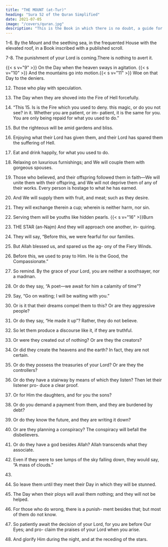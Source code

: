 ```yaml
---
title: "THE MOUNT (at-Tur)"
heading: "Sura 52 of the Quran Simplified"
date: 2021-07-05
image: "/covers/quran.jpg"
description: "This is the Book in which there is no doubt, a guide for the righteous."
---
```




1-6. By the Mount and the seething sea, in the frequented House with the elevated roof, in a Book inscribed with a published scroll. 

7-8. The punishment of your Lord is coming.There is nothing to avert it. 

{{< s v="9" >}}  On the Day when the heaven sways in agitation.
{{< s v="10" >}}  And the mountains go into motion.{{< s v="11" >}}  Woe on that Day to the deniers.

12. Those who play with speculation.
13. The Day when they are shoved into the Fire
of Hell forcefully.

14. “This 15. Is
is the Fire which you used to deny.
this magic, or do you not see?
in it. Whether you are patient, or im-
patient, it is the same for you. You are only
being repaid for what you used to do.”
17. But the righteous will be amid gardens and
bliss.
18. Enjoying what their Lord has given them,
and their Lord has spared them the suffering
of Hell.
19. Eat and drink happily, for what you used to
do.
20. Relaxing on luxurious furnishings; and We
will couple them with gorgeous spouses.
21. Those who believed, and their offspring
followed them in faith—We will unite them
with their offspring, and We will not deprive
them of any of their works. Every person is
hostage to what he has earned.
22. And We will supply them with fruit, and
meat; such as they desire.
23. They will exchange therein a cup; wherein
is neither harm, nor sin.
24. Serving them will be youths like hidden
pearls.
{{< s v="16" >}}Burn
20153. THE STAR (an-Najm)
And they will approach one another, in-
quiring.
26. They will say, “Before this, we were fearful
for our families.
27. But Allah blessed us, and spared us the ag-
ony of the Fiery Winds.
28. Before this, we used to pray to Him. He is
the Good, the Compassionate.”
29. So remind. By the grace of your Lord, you
are neither a soothsayer, nor a madman.
30. Or do they say, “A poet—we await for him
a calamity of time”?
31. Say, “Go on waiting; I will be waiting with
you.”
32. Or is it that their dreams compel them to
this? Or are they aggressive people?
33. Or do they say, “He made it up”? Rather,
they do not believe.
34. So let them produce a discourse like it, if
they are truthful.
35. Or were they created out of nothing? Or
are they the creators?
36. Or did they create the heavens and the
earth? In fact, they are not certain.
37. Or do they possess the treasuries of your
Lord? Or are they the controllers?
38. Or do they have a stairway by means of
which they listen? Then let their listener pro-
duce a clear proof.
39. Or for Him the daughters, and for you the
sons?
40. Or do you demand a payment from them,
and they are burdened by debt?
41. Or do they know the future, and they are
writing it down?
42. Or are they planning a conspiracy? The
conspiracy will befall the disbelievers.
43. Or do they have a god besides Allah? Allah
transcends what they associate.
44. Even if they were to see lumps of the sky
falling down, they would say, “A mass of
clouds.”
25.
45. So
leave them until they meet their Day in
which they will be stunned.
46. The Day when their ploys will avail them
nothing; and they will not be helped.
47. For those who do wrong, there is a punish-
ment besides that; but most of them do not
know.
48. So patiently await the decision of your
Lord, for you are before Our Eyes; and pro-
claim the praises of your Lord when you
arise.

49. And glorify Him during the night, and at
the receding of the stars.

